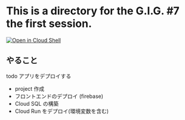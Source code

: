 # This is a directory for the G.I.G. #7 the first session.

[![Open in Cloud Shell](https://gstatic.com/cloudssh/images/open-btn.png)](https://ssh.cloud.google.com/cloudshell/open?cloudshell_git_repo=https://github.com/google-cloud-japan/gig-training-materials&cloudshell_working_dir=gig07-01&cloudshell_tutorial=tutorial.md&shellonly=true)


## やること

todo アプリをデプロイする

- project 作成
- フロントエンドのデプロイ (firebase)
- Cloud SQL の構築
- Cloud Run をデプロイ(環境変数を含む)
